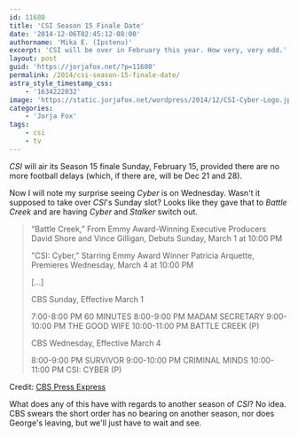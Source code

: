 ```yaml
---
id: 11680
title: 'CSI Season 15 Finale Date'
date: '2014-12-06T02:45:12-08:00'
authorname: 'Mika E. (Ipstenu)'
excerpt: 'CSI will be over in February this year. How very, very odd.'
layout: post
guid: 'https://jorjafox.net/?p=11680'
permalink: /2014/csi-season-15-finale-date/
astra_style_timestamp_css:
    - '1634222032'
image: 'https://static.jorjafox.net/wordpress/2014/12/CSI-Cyber-Logo.jpg'
categories:
    - 'Jorja Fox'
tags:
    - csi
    - tv
---
```


_CSI_ will air its Season 15 finale Sunday, February 15, provided there are no more football delays (which, if there are, will be Dec 21 and 28).

Now I will note my surprise seeing _Cyber_ is on Wednesday. Wasn't it supposed to take over _CSI_'s Sunday slot? Looks like they gave that to _Battle Creek_ and are having _Cyber_ and _Stalker_ switch out.
<blockquote>“Battle Creek,” From Emmy Award-Winning Executive Producers David Shore and
Vince Gilligan, Debuts Sunday, March 1 at 10:00 PM

"CSI: Cyber," Starring Emmy Award Winner Patricia Arquette, Premieres Wednesday, March 4 at 10:00 PM

[...]

CBS Sunday, Effective March 1

7:00-8:00 PM 60 MINUTES
8:00-9:00 PM MADAM SECRETARY
9:00-10:00 PM THE GOOD WIFE
10:00-11:00 PM BATTLE CREEK (P)

CBS Wednesday, Effective March 4

8:00-9:00 PM SURVIVOR
9:00-10:00 PM CRIMINAL MINDS
10:00-11:00 PM CSI: CYBER (P)</blockquote>
Credit: <a href="http://www.cbspressexpress.com/cbs-entertainment/releases/view?id=41420">CBS Press Express</a>

What does any of this have with regards to another season of _CSI_? No idea. CBS swears the short order has no bearing on another season, nor does George's leaving, but we'll just have to wait and see.
